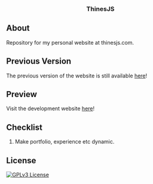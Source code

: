 <h3 align="center">ThinesJS</h3>

## About

Repository for my personal website at thinesjs.com.

## Previous Version

The previous version of the website is still available <a href="https://old.thinesjs.com" target="_blank">here</a>!

## Preview

Visit the development website <a href="https://dev.thinesjs.com" target="_blank">here</a>! 

## Checklist

1. Make portfolio, experience etc dynamic.

## License

[![GPLv3 License](https://img.shields.io/badge/License-GPL%20v3-yellow.svg)](https://opensource.org/licenses/)
